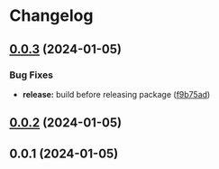 # Changelog

## [0.0.3](https://github.com/henryhale/mathflow/compare/v0.0.2...v0.0.3) (2024-01-05)


### Bug Fixes

* **release:** build before releasing package ([f9b75ad](https://github.com/henryhale/mathflow/commit/f9b75adcede4eddf5c947363cc05bfa80d5e377a))

## [0.0.2](https://github.com/henryhale/mathflow/compare/v0.0.1...v0.0.2) (2024-01-05)

## 0.0.1 (2024-01-05)
